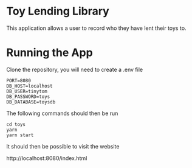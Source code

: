 # Toy Lending Library

This application allows a user to record who they have lent their toys to.

# Running the App

Clone the repository, you will need to create a .env file

```env
PORT=8080
DB_HOST=localhost
DB_USER=tinytom
DB_PASSWORD=toys
DB_DATABASE=toysdb
```

The following commands should then be run

```
cd toys
yarn
yarn start
```

It should then be possible to visit the website

http://localhost:8080/index.html
